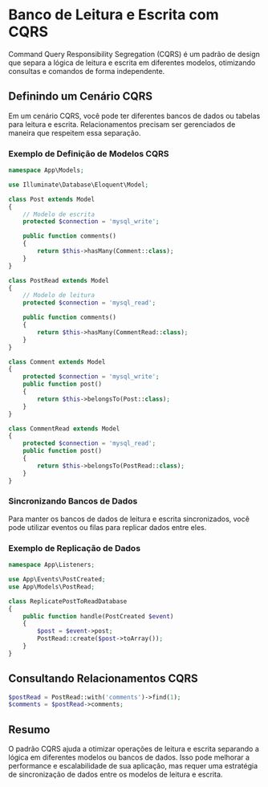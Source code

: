 # Banco de Leitura e Escrita com CQRS

Command Query Responsibility Segregation (CQRS) é um padrão de design que separa a lógica de leitura e escrita em diferentes modelos, otimizando consultas e comandos de forma independente.

## Definindo um Cenário CQRS

Em um cenário CQRS, você pode ter diferentes bancos de dados ou tabelas para leitura e escrita. Relacionamentos precisam ser gerenciados de maneira que respeitem essa separação.

### Exemplo de Definição de Modelos CQRS

```php
namespace App\Models;

use Illuminate\Database\Eloquent\Model;

class Post extends Model
{
    // Modelo de escrita
    protected $connection = 'mysql_write';

    public function comments()
    {
        return $this->hasMany(Comment::class);
    }
}

class PostRead extends Model
{
    // Modelo de leitura
    protected $connection = 'mysql_read';

    public function comments()
    {
        return $this->hasMany(CommentRead::class);
    }
}

class Comment extends Model
{
    protected $connection = 'mysql_write';
    public function post()
    {
        return $this->belongsTo(Post::class);
    }
}

class CommentRead extends Model
{
    protected $connection = 'mysql_read';
    public function post()
    {
        return $this->belongsTo(PostRead::class);
    }
}
```

### Sincronizando Bancos de Dados

Para manter os bancos de dados de leitura e escrita sincronizados, você pode utilizar eventos ou filas para replicar dados entre eles.

### Exemplo de Replicação de Dados

```php
namespace App\Listeners;

use App\Events\PostCreated;
use App\Models\PostRead;

class ReplicatePostToReadDatabase
{
    public function handle(PostCreated $event)
    {
        $post = $event->post;
        PostRead::create($post->toArray());
    }
}
```

## Consultando Relacionamentos CQRS

```php
$postRead = PostRead::with('comments')->find(1);
$comments = $postRead->comments;
```

## Resumo

O padrão CQRS ajuda a otimizar operações de leitura e escrita separando a lógica em diferentes modelos ou bancos de dados. Isso pode melhorar a performance e escalabilidade de sua aplicação, mas requer uma estratégia de sincronização de dados entre os modelos de leitura e escrita.
